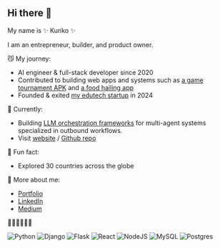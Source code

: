 ## Hi there 👋


My name is ✨ Kuriko ✨

I am an entrepreneur, builder, and product owner. 

😼 My journey:

  - AI engineer & full-stack developer since 2020
  - Contributed to building web apps and systems such as <a href="https://kuriko.vercel.app/my-startups/gaming-platform-mgames">a game tournament APK</a> and <a href="https://kuriko.vercel.app/my-startups/edtech-bcio">a food hailing app</a>
  - Founded & exited <a href="https://kuriko.vercel.app/my-startups/edtech-bcio">my edutech startup</a> in 2024

🍓 Currently:
  - Building <a href="https://pypi.org/project/versionhq/">LLM orchestration frameworks</a> for multi-agent systems specialized in outbound workflows.
  - Visit <a href="https://versi0n.io/">website</a> / <a href="https://github.com/versionHQ/">Github repo</a>

🌱 Fun fact:
  -  Explored 30 countries across the globe

💬 More about me:
  - <a href="https://kuriko.vercel.app">Portfolio</a>
  - <a href="https://www.linkedin.com/in/k-i-i">LinkedIn</a>
  - <a href="https://medium.com/@kuriko-iwai">Medium</a>

👩‍💻👩‍💻👩‍💻

![Python](https://img.shields.io/badge/python-3670A0?style=for-the-badge&logo=python&logoColor=ffdd54)
![Django](https://img.shields.io/badge/django-%23092E20.svg?style=for-the-badge&logo=django&logoColor=white)
![Flask](https://img.shields.io/badge/flask-%23000.svg?style=for-the-badge&logo=flask&logoColor=white)
![React](https://img.shields.io/badge/react-%2320232a.svg?style=for-the-badge&logo=react&logoColor=%2361DAFB)
![NodeJS](https://img.shields.io/badge/node.js-6DA55F?style=for-the-badge&logo=node.js&logoColor=white)
![MySQL](https://img.shields.io/badge/mysql-4479A1.svg?style=for-the-badge&logo=mysql&logoColor=white)
![Postgres](https://img.shields.io/badge/postgres-%23316192.svg?style=for-the-badge&logo=postgresql&logoColor=white)
